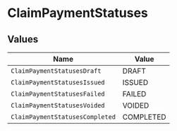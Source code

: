 # ClaimPaymentStatuses


## Values

| Name                            | Value                           |
| ------------------------------- | ------------------------------- |
| `ClaimPaymentStatusesDraft`     | DRAFT                           |
| `ClaimPaymentStatusesIssued`    | ISSUED                          |
| `ClaimPaymentStatusesFailed`    | FAILED                          |
| `ClaimPaymentStatusesVoided`    | VOIDED                          |
| `ClaimPaymentStatusesCompleted` | COMPLETED                       |